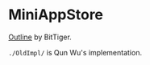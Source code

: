 # MiniAppStore

[Outline](http://www.bittiger.io/microproject/2Ln4gW4vs9xCRc5qG) by BitTiger.


`./OldImpl/` is Qun Wu's implementation. 

